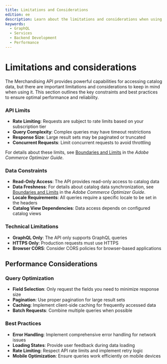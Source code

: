 ```yaml
---
title: Limitations and Considerations
edition: ee
description: Learn about the limitations and considerations when using the Merchandising API to retrieve catalog data from Adobe Commerce Optimizer.
keywords:
  - GraphQL
  - Services
  - Backend Development
  - Performance
---
```


# Limitations and considerations

The Merchandising API provides powerful capabilities for accessing catalog data, but there are important limitations and considerations to keep in mind when using it. This section outlines the key constraints and best practices to ensure optimal performance and reliability.

### API Limits

- **Rate Limiting**: Requests are subject to rate limits based on your subscription tier
- **Query Complexity**: Complex queries may have timeout restrictions
- **Response Size**: Large result sets may be paginated or truncated
- **Concurrent Requests**: Limit concurrent requests to avoid throttling

For details about these limits, see [Boundaries and Limits](https://experienceleague.adobe.com/en/docs/commerce/optimizer/boundaries-limits) in the *Adobe Commerce Optimizer Guide*.

### Data Constraints

- **Read-Only Access**: The API provides read-only access to catalog data
- **Data Freshness**: For details about catalog data synchronization, see [Boundaries and Limits](https://experienceleague.adobe.com/en/docs/commerce/optimizer/boundaries-limits) in the *Adobe Commerce Optimizer Guide*.
- **Locale Requirements**: All queries require a specific locale to be set in the headers
- **Catalog View Dependencies**: Data access depends on configured catalog views

### Technical Limitations

- **GraphQL Only**: The API only supports GraphQL queries
- **HTTPS Only**: Production requests must use HTTPS
- **Browser CORS**: Consider CORS policies for browser-based applications

## Performance Considerations

### Query Optimization

- **Field Selection**: Only request the fields you need to minimize response size
- **Pagination**: Use proper pagination for large result sets
- **Caching**: Implement client-side caching for frequently accessed data
- **Batch Requests**: Combine multiple queries when possible

### Best Practices

- **Error Handling**: Implement comprehensive error handling for network issues
- **Loading States**: Provide user feedback during data loading
- **Rate Limiting**: Respect API rate limits and implement retry logic
- **Mobile Optimization**: Ensure queries work efficiently on mobile devices
